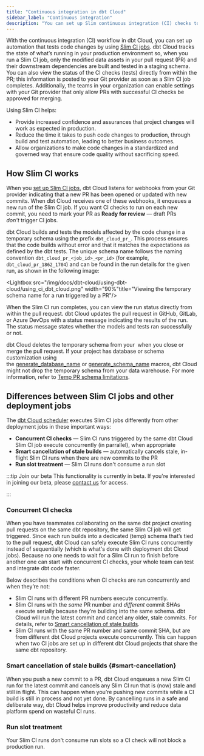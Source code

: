 ```yaml
---
title: "Continuous integration in dbt Cloud"
sidebar_label: "Continuous integration"
description: "You can set up Slim continuous integration (CI) checks to test every single change prior to deploying the code to production just like in a software development workflow."
---
```


With the continuous integration (CI) workflow in dbt Cloud, you can set up automation that tests code changes by using [Slim CI jobs](/docs/deploy/slim-ci-jobs). dbt Cloud tracks the state of what’s running in your production environment so, when you run a Slim CI job, only the modified data assets in your pull request (PR) and their downstream dependencies are built and tested in a staging schema. You can also view the status of the CI checks (tests) directly from within the PR; this information is posted to your Git provider as soon as a Slim CI job completes. Additionally, the teams in your organization can enable settings with your Git provider that only allow PRs with successful CI checks be approved for merging.  

<Lightbox src="/img/docs/dbt-cloud/using-dbt-cloud/ci-workflow.png" width="90%" title="Workflow of continuous integration in dbt Cloud"/>

Using Slim CI helps:

- Provide increased confidence and assurances that project changes will work as expected in production.
- Reduce the time it takes to push code changes to production, through build and test automation, leading to better business outcomes.
- Allow organizations to make code changes in a standardized and governed way that ensure code quality without sacrificing speed.

## How Slim CI works

When you [set up Slim CI jobs](/docs/deploy/slim-ci-jobs#set-up-slim-ci-jobs), dbt Cloud listens for webhooks from your Git provider indicating that a new PR has been opened or updated with new commits. When dbt Cloud receives one of these webhooks, it enqueues a new run of the Slim CI job. If you want CI checks to run on each new commit, you need to mark your PR as **Ready for review** &mdash; draft PRs _don't_ trigger CI jobs. 

dbt Cloud builds and tests the models affected by the code change in a temporary schema using the prefix `dbt_cloud_pr_`. This process ensures that the code builds without error and that it matches the expectations as defined by the dbt tests. The unique schema name follows the naming convention `dbt_cloud_pr_<job_id>_<pr_id>` (for example, `dbt_cloud_pr_1862_1704`) and can be found in the run details for the given run, as shown in the following image:

<Lightbox src="/img/docs/dbt-cloud/using-dbt-cloud/using_ci_dbt_cloud.png" width="90%"title="Viewing the temporary schema name for a run triggered by a PR"/>

When the Slim CI run completes, you can view the run status directly from within the pull request. dbt Cloud updates the pull request in GitHub, GitLab, or Azure DevOps with a status message indicating the results of the run. The status message states whether the models and tests ran successfully or not. 

dbt Cloud deletes the temporary schema from your <Term id="data-warehouse" /> when you close or merge the pull request. If your project has database or schema customization using the [generate_database_name](/docs/build/custom-databases#generate_database_name) or [generate_schema_name](/docs/build/custom-schemas#how-does-dbt-generate-a-models-schema-name) macros, dbt Cloud might not drop the temporary schema from your data warehouse. For more information, refer to [Temp PR schema limitations](#temp-pr-schema-limitations).

## Differences between Slim CI jobs and other deployment jobs

The [dbt Cloud scheduler](/docs/deploy/job-scheduler) executes Slim CI jobs differently from other deployment jobs in these important ways:

- **Concurrent CI checks** &mdash; Slim CI runs triggered by the same dbt Cloud Slim CI job execute concurrently (in parrallel), when appropriate
- **Smart cancellation of stale builds** &mdash; automatically cancels stale, in-flight Slim CI runs when there are new commits to the PR
- **Run slot treatment** &mdash; Slim CI runs don't consume a run slot

:::tip Join our beta
This functionality is currently in beta. If you're interested in joining our beta, please [contact us](mailto:support@getdbt.com) for access.

:::

### Concurrent CI checks

When you have teammates collaborating on the same dbt project creating pull requests on the same dbt repository, the same Slim CI job will get triggered. Since each run builds into a dedicated (temp) schema that’s tied to the pull request, dbt Cloud can safely execute Slim CI runs concurrently instead of sequentially (which is what's done with deployment dbt Cloud jobs). Because no one needs to wait for a Slim CI run to finish before another one can start with concurrent CI checks, your whole team can test and integrate dbt code faster.

Below describes the conditions when CI checks are run concurrently and when they’re not:  

- Slim CI runs with different PR numbers execute concurrently. 
- Slim CI runs with the _same_ PR number and _different_ commit SHAs execute serially because they’re building into the same schema. dbt Cloud will run the latest commit and cancel any older, stale commits. For details, refer to [Smart cancellation of stale builds](#smart-cancellation). 
- Slim CI runs with the same PR number and same commit SHA, but are from different dbt Cloud projects execute concurrently. This can happen when two CI jobs are set up in different dbt Cloud projects that share the same dbt repository.

### Smart cancellation of stale builds {#smart-cancellation}

When you push a new commit to a PR, dbt Cloud enqueues a new Slim CI run for the latest commit and cancels any Slim CI run that is (now) stale and still in flight. This can happen when you’re pushing new commits while a CI build is still in process and not yet done. By cancelling runs in a safe and deliberate way, dbt Cloud helps improve productivity and reduce data platform spend on wasteful CI runs.

### Run slot treatment

Your Slim CI runs don't consume run slots so a CI check will not block a production run.


